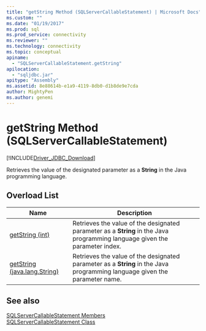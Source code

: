 ```yaml
---
title: "getString Method (SQLServerCallableStatement) | Microsoft Docs"
ms.custom: ""
ms.date: "01/19/2017"
ms.prod: sql
ms.prod_service: connectivity
ms.reviewer: ""
ms.technology: connectivity
ms.topic: conceptual
apiname: 
  - "SQLServerCallableStatement.getString"
apilocation: 
  - "sqljdbc.jar"
apitype: "Assembly"
ms.assetid: 8e88614b-e1a9-4119-8db0-d1b8de9e7cda
author: MightyPen
ms.author: genemi
---
```

# getString Method (SQLServerCallableStatement)
[!INCLUDE[Driver_JDBC_Download](../../../includes/driver_jdbc_download.md)]

  Retrieves the value of the designated parameter as a **String** in the Java programming language.  
  
## Overload List  
  
|Name|Description|  
|----------|-----------------|  
|[getString (int)](../../../connect/jdbc/reference/getstring-method-int.md)|Retrieves the value of the designated parameter as a **String** in the Java programming language given the parameter index.|  
|[getString (java.lang.String)](../../../connect/jdbc/reference/getstring-method-java-lang-string.md)|Retrieves the value of the designated parameter as a **String** in the Java programming language given the parameter name.|  
  
## See also  
 [SQLServerCallableStatement Members](../../../connect/jdbc/reference/sqlservercallablestatement-members.md)   
 [SQLServerCallableStatement Class](../../../connect/jdbc/reference/sqlservercallablestatement-class.md)  
  
  
